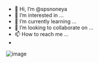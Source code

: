 - 👋 Hi, I’m @spsnoneya
- 👀 I’m interested in ...
- 🌱 I’m currently learning ...
- 💞️ I’m looking to collaborate on ...
- 📫 How to reach me ...
- 
![image](https://github.com/spsnoneya/spsnoneya/assets/142210847/1e488e5c-44f5-411a-969c-6bc39e26f4ef)

<!---
spsnoneya/spsnoneya is a ✨ special ✨ repository because its `README.md` (this file) appears on your GitHub profile.
You can click the Preview link to take a look at your changes.
--->
